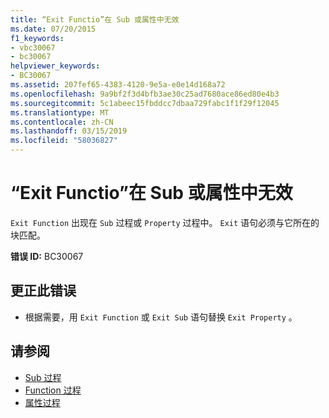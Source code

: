 ```yaml
---
title: “Exit Functio”在 Sub 或属性中无效
ms.date: 07/20/2015
f1_keywords:
- vbc30067
- bc30067
helpviewer_keywords:
- BC30067
ms.assetid: 207fef65-4383-4120-9e5a-e0e14d168a72
ms.openlocfilehash: 9a9bf2f3d4bfb3ae30c25ad7680ace86ed80e4b3
ms.sourcegitcommit: 5c1abeec15fbddcc7dbaa729fabc1f1f29f12045
ms.translationtype: MT
ms.contentlocale: zh-CN
ms.lasthandoff: 03/15/2019
ms.locfileid: "58036827"
---
```

# <a name="exit-function-is-not-valid-in-a-sub-or-property"></a>“Exit Functio”在 Sub 或属性中无效
`Exit Function` 出现在 `Sub` 过程或 `Property` 过程中。 `Exit` 语句必须与它所在的块匹配。  
  
 **错误 ID:** BC30067  
  
## <a name="to-correct-this-error"></a>更正此错误  
  
-   根据需要，用 `Exit Function` 或 `Exit Sub` 语句替换 `Exit Property` 。  
  
## <a name="see-also"></a>请参阅

- [Sub 过程](../../visual-basic/programming-guide/language-features/procedures/sub-procedures.md)
- [Function 过程](../../visual-basic/programming-guide/language-features/procedures/function-procedures.md)
- [属性过程](../../visual-basic/programming-guide/language-features/procedures/property-procedures.md)
